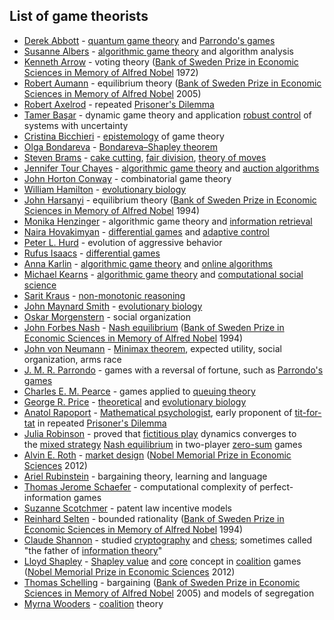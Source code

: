 <h2>List of game theorists </h2>

<ul>
<li><a title="Derek Abbott" href="https://en.wikipedia.org/wiki/Derek_Abbott">Derek Abbott</a>&nbsp;-&nbsp;<a title="Quantum game theory" href="https://en.wikipedia.org/wiki/Quantum_game_theory">quantum game theory</a>&nbsp;and&nbsp;<a title="Parrondo's paradox" href="https://en.wikipedia.org/wiki/Parrondo%27s_paradox">Parrondo's games</a></li>
<li><a title="Susanne Albers" href="https://en.wikipedia.org/wiki/Susanne_Albers">Susanne Albers</a>&nbsp;-&nbsp;<a title="Algorithmic game theory" href="https://en.wikipedia.org/wiki/Algorithmic_game_theory">algorithmic game theory</a>&nbsp;and algorithm analysis</li>
<li><a title="Kenneth Arrow" href="https://en.wikipedia.org/wiki/Kenneth_Arrow">Kenneth Arrow</a>&nbsp;- voting theory (<a class="mw-redirect" title="Bank of Sweden Prize in Economic Sciences in Memory of Alfred Nobel" href="https://en.wikipedia.org/wiki/Bank_of_Sweden_Prize_in_Economic_Sciences_in_Memory_of_Alfred_Nobel">Bank of Sweden Prize in Economic Sciences in Memory of Alfred Nobel</a>&nbsp;1972)</li>
<li><a title="Robert Aumann" href="https://en.wikipedia.org/wiki/Robert_Aumann">Robert Aumann</a>&nbsp;- equilibrium theory (<a class="mw-redirect" title="Bank of Sweden Prize in Economic Sciences in Memory of Alfred Nobel" href="https://en.wikipedia.org/wiki/Bank_of_Sweden_Prize_in_Economic_Sciences_in_Memory_of_Alfred_Nobel">Bank of Sweden Prize in Economic Sciences in Memory of Alfred Nobel</a>&nbsp;2005)</li>
<li><a title="Robert Axelrod" href="https://en.wikipedia.org/wiki/Robert_Axelrod">Robert Axelrod</a>&nbsp;- repeated&nbsp;<a class="mw-redirect" title="Prisoner's Dilemma" href="https://en.wikipedia.org/wiki/Prisoner%27s_Dilemma">Prisoner's Dilemma</a></li>
<li><a title="Tamer Başar" href="https://en.wikipedia.org/wiki/Tamer_Ba%C5%9Far">Tamer Başar</a>&nbsp;- dynamic game theory and application&nbsp;<a title="Robust control" href="https://en.wikipedia.org/wiki/Robust_control">robust control</a>&nbsp;of systems with uncertainty</li>
<li><a title="Cristina Bicchieri" href="https://en.wikipedia.org/wiki/Cristina_Bicchieri">Cristina Bicchieri</a>&nbsp;-&nbsp;<a title="Epistemology" href="https://en.wikipedia.org/wiki/Epistemology">epistemology</a>&nbsp;of game theory</li>
<li><a title="Olga Bondareva" href="https://en.wikipedia.org/wiki/Olga_Bondareva">Olga Bondareva</a>&nbsp;-&nbsp;<a title="Bondareva&ndash;Shapley theorem" href="https://en.wikipedia.org/wiki/Bondareva%E2%80%93Shapley_theorem">Bondareva&ndash;Shapley theorem</a></li>
<li><a title="Steven Brams" href="https://en.wikipedia.org/wiki/Steven_Brams">Steven Brams</a>&nbsp;-&nbsp;<a title="Fair cake-cutting" href="https://en.wikipedia.org/wiki/Fair_cake-cutting">cake cutting</a>,&nbsp;<a title="Fair division" href="https://en.wikipedia.org/wiki/Fair_division">fair division</a>,&nbsp;<a class="new" title="Theory of moves (page does not exist)" href="https://en.wikipedia.org/w/index.php?title=Theory_of_moves&amp;action=edit&amp;redlink=1">theory of moves</a></li>
<li><a title="Jennifer Tour Chayes" href="https://en.wikipedia.org/wiki/Jennifer_Tour_Chayes">Jennifer Tour Chayes</a>&nbsp;-&nbsp;<a title="Algorithmic game theory" href="https://en.wikipedia.org/wiki/Algorithmic_game_theory">algorithmic game theory</a>&nbsp;and&nbsp;<a title="Auction algorithm" href="https://en.wikipedia.org/wiki/Auction_algorithm">auction algorithms</a></li>
<li><a title="John Horton Conway" href="https://en.wikipedia.org/wiki/John_Horton_Conway">John Horton Conway</a>&nbsp;- combinatorial game theory</li>
<li><a class="mw-redirect" title="W.D. Hamilton" href="https://en.wikipedia.org/wiki/W.D._Hamilton">William Hamilton</a>&nbsp;-&nbsp;<a title="Evolutionary biology" href="https://en.wikipedia.org/wiki/Evolutionary_biology">evolutionary biology</a></li>
<li><a title="John Harsanyi" href="https://en.wikipedia.org/wiki/John_Harsanyi">John Harsanyi</a>&nbsp;- equilibrium theory (<a class="mw-redirect" title="Bank of Sweden Prize in Economic Sciences in Memory of Alfred Nobel" href="https://en.wikipedia.org/wiki/Bank_of_Sweden_Prize_in_Economic_Sciences_in_Memory_of_Alfred_Nobel">Bank of Sweden Prize in Economic Sciences in Memory of Alfred Nobel</a>&nbsp;1994)</li>
<li><a title="Monika Henzinger" href="https://en.wikipedia.org/wiki/Monika_Henzinger">Monika Henzinger</a>&nbsp;- algorithmic game theory and&nbsp;<a title="Information retrieval" href="https://en.wikipedia.org/wiki/Information_retrieval">information retrieval</a></li>
<li><a title="Naira Hovakimyan" href="https://en.wikipedia.org/wiki/Naira_Hovakimyan">Naira Hovakimyan</a>&nbsp;-&nbsp;<a class="mw-redirect" title="Differential games" href="https://en.wikipedia.org/wiki/Differential_games">differential games</a>&nbsp;and&nbsp;<a title="Adaptive control" href="https://en.wikipedia.org/wiki/Adaptive_control">adaptive control</a></li>
<li><a title="Peter L. Hurd" href="https://en.wikipedia.org/wiki/Peter_L._Hurd">Peter L. Hurd</a>&nbsp;- evolution of aggressive behavior</li>
<li><a title="Rufus Isaacs (game theorist)" href="https://en.wikipedia.org/wiki/Rufus_Isaacs_(game_theorist)">Rufus Isaacs</a>&nbsp;-&nbsp;<a title="Differential game" href="https://en.wikipedia.org/wiki/Differential_game">differential games</a></li>
<li><a title="Anna Karlin" href="https://en.wikipedia.org/wiki/Anna_Karlin">Anna Karlin</a>&nbsp;-&nbsp;<a title="Algorithmic game theory" href="https://en.wikipedia.org/wiki/Algorithmic_game_theory">algorithmic game theory</a>&nbsp;and&nbsp;<a title="Online algorithm" href="https://en.wikipedia.org/wiki/Online_algorithm">online algorithms</a></li>
<li><a title="Michael Kearns (computer scientist)" href="https://en.wikipedia.org/wiki/Michael_Kearns_(computer_scientist)">Michael Kearns</a>&nbsp;-&nbsp;<a title="Algorithmic game theory" href="https://en.wikipedia.org/wiki/Algorithmic_game_theory">algorithmic game theory</a>&nbsp;and&nbsp;<a title="Computational social science" href="https://en.wikipedia.org/wiki/Computational_social_science">computational social science</a></li>
<li><a title="Sarit Kraus" href="https://en.wikipedia.org/wiki/Sarit_Kraus">Sarit Kraus</a>&nbsp;-&nbsp;<a class="mw-redirect" title="Non-monotonic reasoning" href="https://en.wikipedia.org/wiki/Non-monotonic_reasoning">non-monotonic reasoning</a></li>
<li><a title="John Maynard Smith" href="https://en.wikipedia.org/wiki/John_Maynard_Smith">John Maynard Smith</a>&nbsp;-&nbsp;<a title="Evolutionary biology" href="https://en.wikipedia.org/wiki/Evolutionary_biology">evolutionary biology</a></li>
<li><a title="Oskar Morgenstern" href="https://en.wikipedia.org/wiki/Oskar_Morgenstern">Oskar Morgenstern</a>&nbsp;- social organization</li>
<li><a class="mw-redirect" title="John Forbes Nash" href="https://en.wikipedia.org/wiki/John_Forbes_Nash">John Forbes Nash</a>&nbsp;-&nbsp;<a title="Nash equilibrium" href="https://en.wikipedia.org/wiki/Nash_equilibrium">Nash equilibrium</a>&nbsp;(<a class="mw-redirect" title="Bank of Sweden Prize in Economic Sciences in Memory of Alfred Nobel" href="https://en.wikipedia.org/wiki/Bank_of_Sweden_Prize_in_Economic_Sciences_in_Memory_of_Alfred_Nobel">Bank of Sweden Prize in Economic Sciences in Memory of Alfred Nobel</a>&nbsp;1994)</li>
<li><a title="John von Neumann" href="https://en.wikipedia.org/wiki/John_von_Neumann">John von Neumann</a>&nbsp;-&nbsp;<a title="Minimax theorem" href="https://en.wikipedia.org/wiki/Minimax_theorem">Minimax theorem</a>, expected utility, social organization, arms race</li>
<li><a title="J. M. R. Parrondo" href="https://en.wikipedia.org/wiki/J._M._R._Parrondo">J. M. R. Parrondo</a>&nbsp;- games with a reversal of fortune, such as&nbsp;<a title="Parrondo's paradox" href="https://en.wikipedia.org/wiki/Parrondo%27s_paradox">Parrondo's games</a></li>
<li><a title="Charles E. M. Pearce" href="https://en.wikipedia.org/wiki/Charles_E._M._Pearce">Charles E. M. Pearce</a>&nbsp;- games applied to&nbsp;<a class="mw-redirect" title="Queuing theory" href="https://en.wikipedia.org/wiki/Queuing_theory">queuing theory</a></li>
<li><a title="George R. Price" href="https://en.wikipedia.org/wiki/George_R._Price">George R. Price</a>&nbsp;-&nbsp;<a class="mw-redirect" title="Theoretical biology" href="https://en.wikipedia.org/wiki/Theoretical_biology">theoretical</a>&nbsp;and&nbsp;<a title="Evolutionary biology" href="https://en.wikipedia.org/wiki/Evolutionary_biology">evolutionary biology</a></li>
<li><a title="Anatol Rapoport" href="https://en.wikipedia.org/wiki/Anatol_Rapoport">Anatol Rapoport</a>&nbsp;-&nbsp;<a title="Mathematical psychology" href="https://en.wikipedia.org/wiki/Mathematical_psychology">Mathematical psychologist</a>, early proponent of&nbsp;<a class="mw-redirect" title="Tit-for-tat" href="https://en.wikipedia.org/wiki/Tit-for-tat">tit-for-tat</a>&nbsp;in repeated&nbsp;<a class="mw-redirect" title="Prisoner's Dilemma" href="https://en.wikipedia.org/wiki/Prisoner%27s_Dilemma">Prisoner's Dilemma</a></li>
<li><a title="Julia Robinson" href="https://en.wikipedia.org/wiki/Julia_Robinson">Julia Robinson</a>&nbsp;- proved that&nbsp;<a title="Fictitious play" href="https://en.wikipedia.org/wiki/Fictitious_play">fictitious play</a>&nbsp;dynamics converges to the&nbsp;<a class="mw-redirect" title="Mixed strategy" href="https://en.wikipedia.org/wiki/Mixed_strategy">mixed strategy</a>&nbsp;<a title="Nash equilibrium" href="https://en.wikipedia.org/wiki/Nash_equilibrium">Nash equilibrium</a>&nbsp;in two-player&nbsp;<a class="mw-redirect" title="Zero-sum" href="https://en.wikipedia.org/wiki/Zero-sum">zero-sum</a>&nbsp;games</li>
<li><a title="Alvin E. Roth" href="https://en.wikipedia.org/wiki/Alvin_E._Roth">Alvin E. Roth</a>&nbsp;-&nbsp;<a title="Market design" href="https://en.wikipedia.org/wiki/Market_design">market design</a>&nbsp;(<a title="Nobel Memorial Prize in Economic Sciences" href="https://en.wikipedia.org/wiki/Nobel_Memorial_Prize_in_Economic_Sciences">Nobel Memorial Prize in Economic Sciences</a>&nbsp;2012)</li>
<li><a title="Ariel Rubinstein" href="https://en.wikipedia.org/wiki/Ariel_Rubinstein">Ariel Rubinstein</a>&nbsp;- bargaining theory, learning and language</li>
<li><a title="Thomas Jerome Schaefer" href="https://en.wikipedia.org/wiki/Thomas_Jerome_Schaefer">Thomas Jerome Schaefer</a>&nbsp;- computational complexity of perfect-information games</li>
<li><a title="Suzanne Scotchmer" href="https://en.wikipedia.org/wiki/Suzanne_Scotchmer">Suzanne Scotchmer</a>&nbsp;- patent law incentive models</li>
<li><a title="Reinhard Selten" href="https://en.wikipedia.org/wiki/Reinhard_Selten">Reinhard Selten</a>&nbsp;- bounded rationality (<a class="mw-redirect" title="Bank of Sweden Prize in Economic Sciences in Memory of Alfred Nobel" href="https://en.wikipedia.org/wiki/Bank_of_Sweden_Prize_in_Economic_Sciences_in_Memory_of_Alfred_Nobel">Bank of Sweden Prize in Economic Sciences in Memory of Alfred Nobel</a>&nbsp;1994)</li>
<li><a title="Claude Shannon" href="https://en.wikipedia.org/wiki/Claude_Shannon">Claude Shannon</a>&nbsp;- studied&nbsp;<a title="Cryptography" href="https://en.wikipedia.org/wiki/Cryptography">cryptography</a>&nbsp;and&nbsp;<a title="Chess" href="https://en.wikipedia.org/wiki/Chess">chess</a>; sometimes called "the father of&nbsp;<a title="Information theory" href="https://en.wikipedia.org/wiki/Information_theory">information theory</a>"<sup id="cite_ref-1" class="reference"></sup><sup id="cite_ref-Bell_Labs_acknowledgement_2-0" class="reference"></sup></li>
<li><a title="Lloyd Shapley" href="https://en.wikipedia.org/wiki/Lloyd_Shapley">Lloyd Shapley</a>&nbsp;-&nbsp;<a title="Shapley value" href="https://en.wikipedia.org/wiki/Shapley_value">Shapley value</a>&nbsp;and&nbsp;<a class="mw-redirect" title="Core (economics)" href="https://en.wikipedia.org/wiki/Core_(economics)">core</a>&nbsp;concept in&nbsp;<a title="Coalition" href="https://en.wikipedia.org/wiki/Coalition">coalition</a>&nbsp;games (<a title="Nobel Memorial Prize in Economic Sciences" href="https://en.wikipedia.org/wiki/Nobel_Memorial_Prize_in_Economic_Sciences">Nobel Memorial Prize in Economic Sciences</a>&nbsp;2012)</li>
<li><a title="Thomas Schelling" href="https://en.wikipedia.org/wiki/Thomas_Schelling">Thomas Schelling</a>&nbsp;- bargaining (<a class="mw-redirect" title="Bank of Sweden Prize in Economic Sciences in Memory of Alfred Nobel" href="https://en.wikipedia.org/wiki/Bank_of_Sweden_Prize_in_Economic_Sciences_in_Memory_of_Alfred_Nobel">Bank of Sweden Prize in Economic Sciences in Memory of Alfred Nobel</a>&nbsp;2005) and models of segregation</li>
<li><a title="Myrna Wooders" href="https://en.wikipedia.org/wiki/Myrna_Wooders">Myrna Wooders</a>&nbsp;-&nbsp;<a title="" href="https://en.wikipedia.org/wiki/Coalition">coalition</a>&nbsp;theory</li>
</ul>
